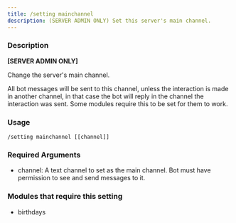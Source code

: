 ```yaml
---
title: /setting mainchannel
description: (SERVER ADMIN ONLY) Set this server's main channel.
---
```


### Description
**[SERVER ADMIN ONLY]** 

Change the server's main channel. 

All bot messages will be sent to this channel, unless the interaction is made in another channel, in that case the bot will reply in the channel the interaction was sent. Some modules require this to be set for them to work.

### Usage

`/setting mainchannel [[channel]]`


### Required Arguments

- channel: A text channel to set as the main channel. Bot must have permission to see and send messages to it.

### Modules that require this setting

- birthdays